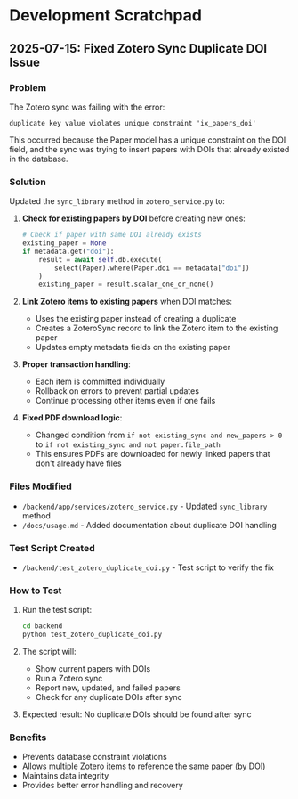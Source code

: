 # Development Scratchpad

## 2025-07-15: Fixed Zotero Sync Duplicate DOI Issue

### Problem
The Zotero sync was failing with the error:
```
duplicate key value violates unique constraint 'ix_papers_doi'
```

This occurred because the Paper model has a unique constraint on the DOI field, and the sync was trying to insert papers with DOIs that already existed in the database.

### Solution
Updated the `sync_library` method in `zotero_service.py` to:

1. **Check for existing papers by DOI** before creating new ones:
   ```python
   # Check if paper with same DOI already exists
   existing_paper = None
   if metadata.get("doi"):
       result = await self.db.execute(
           select(Paper).where(Paper.doi == metadata["doi"])
       )
       existing_paper = result.scalar_one_or_none()
   ```

2. **Link Zotero items to existing papers** when DOI matches:
   - Uses the existing paper instead of creating a duplicate
   - Creates a ZoteroSync record to link the Zotero item to the existing paper
   - Updates empty metadata fields on the existing paper

3. **Proper transaction handling**:
   - Each item is committed individually
   - Rollback on errors to prevent partial updates
   - Continue processing other items even if one fails

4. **Fixed PDF download logic**:
   - Changed condition from `if not existing_sync and new_papers > 0` to `if not existing_sync and not paper.file_path`
   - This ensures PDFs are downloaded for newly linked papers that don't already have files

### Files Modified
- `/backend/app/services/zotero_service.py` - Updated `sync_library` method
- `/docs/usage.md` - Added documentation about duplicate DOI handling

### Test Script Created
- `/backend/test_zotero_duplicate_doi.py` - Test script to verify the fix

### How to Test
1. Run the test script:
   ```bash
   cd backend
   python test_zotero_duplicate_doi.py
   ```

2. The script will:
   - Show current papers with DOIs
   - Run a Zotero sync
   - Report new, updated, and failed papers
   - Check for any duplicate DOIs after sync

3. Expected result: No duplicate DOIs should be found after sync

### Benefits
- Prevents database constraint violations
- Allows multiple Zotero items to reference the same paper (by DOI)
- Maintains data integrity
- Provides better error handling and recovery